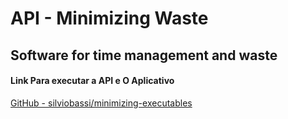 # API - Minimizing Waste

## Software for time management and waste

#### Link Para executar a API e O Aplicativo

[GitHub - silviobassi/minimizing-executables](https://github.com/silviobassi/minimizing-executables)
